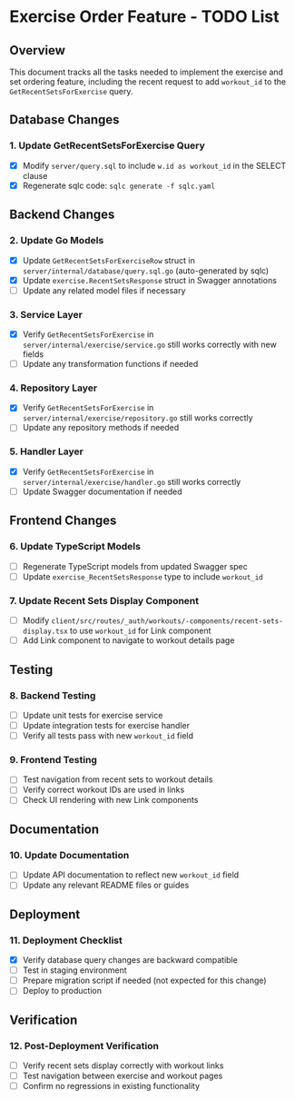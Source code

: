 # Exercise Order Feature - TODO List

## Overview
This document tracks all the tasks needed to implement the exercise and set ordering feature, including the recent request to add `workout_id` to the `GetRecentSetsForExercise` query.

## Database Changes

### 1. Update GetRecentSetsForExercise Query
- [x] Modify `server/query.sql` to include `w.id as workout_id` in the SELECT clause
- [x] Regenerate sqlc code: `sqlc generate -f sqlc.yaml`

## Backend Changes

### 2. Update Go Models
- [x] Update `GetRecentSetsForExerciseRow` struct in `server/internal/database/query.sql.go` (auto-generated by sqlc)
- [x] Update `exercise.RecentSetsResponse` struct in Swagger annotations
- [ ] Update any related model files if necessary

### 3. Service Layer
- [x] Verify `GetRecentSetsForExercise` in `server/internal/exercise/service.go` still works correctly with new fields
- [ ] Update any transformation functions if needed

### 4. Repository Layer
- [x] Verify `GetRecentSetsForExercise` in `server/internal/exercise/repository.go` still works correctly
- [ ] Update any repository methods if needed

### 5. Handler Layer
- [x] Verify `GetRecentSetsForExercise` in `server/internal/exercise/handler.go` still works correctly
- [ ] Update Swagger documentation if needed

## Frontend Changes

### 6. Update TypeScript Models
- [ ] Regenerate TypeScript models from updated Swagger spec
- [ ] Update `exercise_RecentSetsResponse` type to include `workout_id`

### 7. Update Recent Sets Display Component
- [ ] Modify `client/src/routes/_auth/workouts/-components/recent-sets-display.tsx` to use `workout_id` for Link component
- [ ] Add Link component to navigate to workout details page

## Testing

### 8. Backend Testing
- [ ] Update unit tests for exercise service
- [ ] Update integration tests for exercise handler
- [ ] Verify all tests pass with new `workout_id` field

### 9. Frontend Testing
- [ ] Test navigation from recent sets to workout details
- [ ] Verify correct workout IDs are used in links
- [ ] Check UI rendering with new Link components

## Documentation

### 10. Update Documentation
- [ ] Update API documentation to reflect new `workout_id` field
- [ ] Update any relevant README files or guides

## Deployment

### 11. Deployment Checklist
- [x] Verify database query changes are backward compatible
- [ ] Test in staging environment
- [ ] Prepare migration script if needed (not expected for this change)
- [ ] Deploy to production

## Verification

### 12. Post-Deployment Verification
- [ ] Verify recent sets display correctly with workout links
- [ ] Test navigation between exercise and workout pages
- [ ] Confirm no regressions in existing functionality